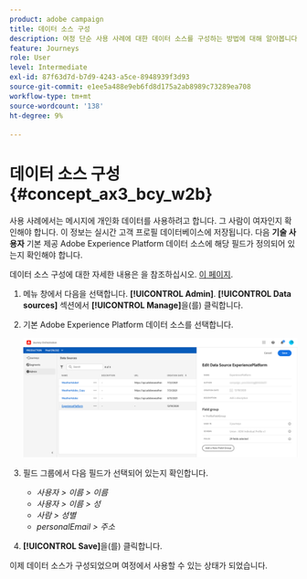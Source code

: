 ```yaml
---
product: adobe campaign
title: 데이터 소스 구성
description: 여정 단순 사용 사례에 대한 데이터 소스를 구성하는 방법에 대해 알아봅니다
feature: Journeys
role: User
level: Intermediate
exl-id: 87f63d7d-b7d9-4243-a5ce-8948939f3d93
source-git-commit: e1ee5a488e9eb6fd8d175a2ab8989c73289ea708
workflow-type: tm+mt
source-wordcount: '138'
ht-degree: 9%

---
```


# 데이터 소스 구성{#concept_ax3_bcy_w2b}

사용 사례에서는 메시지에 개인화 데이터를 사용하려고 합니다. 그 사람이 여자인지 확인해야 합니다. 이 정보는 실시간 고객 프로필 데이터베이스에 저장됩니다. 다음 **기술 사용자** 기본 제공 Adobe Experience Platform 데이터 소스에 해당 필드가 정의되어 있는지 확인해야 합니다.

데이터 소스 구성에 대한 자세한 내용은 을 참조하십시오. [이 페이지](../datasource/about-data-sources.md).

1. 메뉴 창에서 다음을 선택합니다. **[!UICONTROL Admin]**. **[!UICONTROL Data sources]** 섹션에서 **[!UICONTROL Manage]**&#x200B;을(를) 클릭합니다.
1. 기본 Adobe Experience Platform 데이터 소스를 선택합니다.

   ![](../assets/journey23.png)

1. 필드 그룹에서 다음 필드가 선택되어 있는지 확인합니다.

   * _사용자 > 이름 > 이름_
   * _사용자 > 이름 > 성_
   * _사람 > 성별_
   * _personalEmail > 주소_

1. **[!UICONTROL Save]**&#x200B;을(를) 클릭합니다.

이제 데이터 소스가 구성되었으며 여정에서 사용할 수 있는 상태가 되었습니다.
